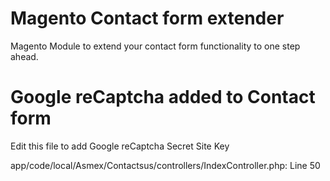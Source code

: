 # Magento Contact form extender

Magento Module to extend your contact form functionality to one step ahead.


# Google reCaptcha added to Contact form 
Edit this file to add Google reCaptcha Secret Site Key

app/code/local/Asmex/Contactsus/controllers/IndexController.php: Line 50

